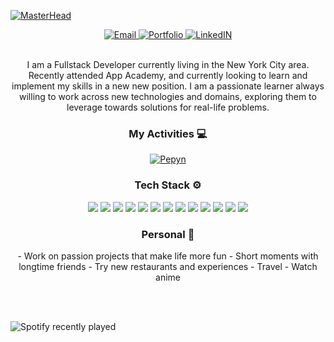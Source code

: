 [![MasterHead](https://i.imgur.com/mpZr9PV.png)](https://github.com/Inkorrect-Code)



  <div align="center">
  <a href="mailto:ntongprofessional@gmail.com" target="_blank">
    <img src="https://img.shields.io/badge/Gmail-D14836?style=for-the-badge&logo=gmail&logoColor=white" alt="Email"/>
  </a>
  <a href="https://Inkorrect-Code.github.io/Portfolio/" target="_blank">
    <img src="https://img.shields.io/badge/Portfolio-%23000000.svg?style=for-the-badge&logo=firefox&logoColor=#FF7139" alt="Portfolio"/>
  </a>
  <a href="https://www.linkedin.com/in/ntongprofessional/" target="_blank">
    <img src="https://img.shields.io/badge/LinkedIn-0077B5?style=for-the-badge&logo=linkedin&logoColor=white" alt="LinkedIN"/>
  </a>
  </div>

<br>



<p align="center">I am a Fullstack Developer currently living in the New York City area. Recently attended App Academy, and currently looking to learn and implement my skills in a new new position. I am a passionate learner always willing to work across new technologies and domains, exploring them to leverage towards solutions for real-life problems.</p>



<h3 align="center">My Activities 💻</h3>
 <div align="center">
<a href="https://github.com/Inkorrect-Code">
  <img  alt="Pepyn" src="https://github-readme-stats.vercel.app/api/top-langs/?username=Inkorrect-Code&theme=midnight-blue&layout=compact&bg_color=0D1117&hide_border=true&count_private=true" />
</a>
</div>



<h3 align="center">Tech Stack ⚙️</h3>
<div align="center">
<img src="https://img.shields.io/badge/JavaScript-F7DF1E?style=for-the-badge&logo=javascript&logoColor=black"/> <img src="https://img.shields.io/badge/Ruby-CC342D?style=for-the-badge&logo=ruby&logoColor=white"/> <img src="https://img.shields.io/badge/HTML5-E34F26?style=for-the-badge&logo=html5&logoColor=white"/> <img src="https://img.shields.io/badge/CSS3-1572B6?style=for-the-badge&logo=css3&logoColor=white"/>  <img src="https://img.shields.io/badge/Ruby_on_Rails-CC0000?style=for-the-badge&logo=ruby-on-rails&logoColor=white"/> <img src="https://img.shields.io/badge/MongoDB-4EA94B?style=for-the-badge&logo=mongodb&logoColor=white"/> <img src="https://img.shields.io/badge/Express.js-404D59?style=for-the-badge"/> <img src="https://img.shields.io/badge/React-20232A?style=for-the-badge&logo=react&logoColor=61DAFB"/> <img src="https://img.shields.io/badge/Node.js-43853D?style=for-the-badge&logo=node.js&logoColor=white"/> <img src="https://img.shields.io/badge/Redux-593D88?style=for-the-badge&logo=redux&logoColor=white"/> <img src="https://img.shields.io/badge/PostgreSQL-316192?style=for-the-badge&logo=postgresql&logoColor=white"/>  <img src="https://img.shields.io/badge/Amazon_AWS-FF9900?style=for-the-badge&logo=amazonaws&logoColor=white"/> <img src="https://img.shields.io/badge/Markdown-000000?style=for-the-badge&logo=markdown&logoColor=white"/>
</div>


<h3 align="center">Personal 👀</h3>
  <p align="center">- Work on passion projects that make life more fun
    - Short moments with longtime friends
    - Try new restaurants and experiences
    - Travel
    - Watch anime</p>
<br><br>

![Spotify recently played](https://spotify-recently-played-readme.vercel.app/api?user=9yzebej8g4v3cxjp1naqxeouh&width=1000≤{width}≤5000)

<!--
**Inkorrect-Code/Inkorrect-Code** is a ✨ _special_ ✨ repository because its `README.md` (this file) appears on your GitHub profile.

Here are some ideas to get you started:

- 🔭 I’m currently working on ...
- 🌱 I’m currently learning ...
- 👯 I’m looking to collaborate on ...
- 🤔 I’m looking for help with ...
- 💬 Ask me about ...
- 📫 How to reach me: ...
- 😄 Pronouns: ...
- ⚡ Fun fact: ...
-->
